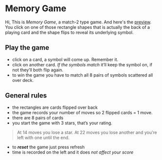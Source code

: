 # Memory Game

Hi,
This is *Memory Game*, a match-2 type game. And here's the [preview](https://a1exandra.github.io/Memory-Game/).
You click on one of those rectangle shapes that is actually the back of a playing card and the shape flips to reveal its underlying symbol.

## Play the game

- click on a card, a symbol will come up. Remember it.
- click on another card. *If the symbols  match* it’ll keep the symbol on, if not they’ll both flip again.
-  to win the game you have to match all 8 pairs of symbols scattered all over deck.

## General rules

- the rectangles are cards flipped over back
- the game records your number of moves so 2 flipped cards = 1 move.
- there are 8 pairs of cards
- you start the game with 3 stars, that’s your rating.
 >  At 14 moves you lose a star.
 >  At 22 moves you lose another and you’re left with one until the end.
- to ***reset*** the game just press refresh
- time is recorded on the left and it does *not affect your score*
